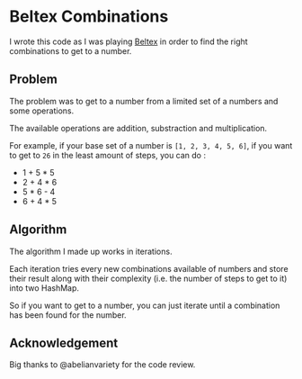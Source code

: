 # Beltex Combinations

I wrote this code as I was playing [Beltex](https://store.steampowered.com/app/2051420/Beltex/) in order to find the right combinations to get to a number.

## Problem

The problem was to get to a number from a limited set of a numbers and some operations.

The available operations are addition, substraction and multiplication.

For example, if your base set of a number is `[1, 2, 3, 4, 5, 6]`, if you want to get to `26` in the least amount of steps, you can do :
- 1 + 5 * 5
- 2 + 4 * 6
- 5 * 6 - 4
- 6 + 4 * 5

## Algorithm

The algorithm I made up works in iterations.

Each iteration tries every new combinations available of numbers and store their result along with their complexity (i.e. the number of steps to get to it) into two HashMap.

So if you want to get to a number, you can just iterate until a combination has been found for the number.

## Acknowledgement

Big thanks to @abelianvariety for the code review.
